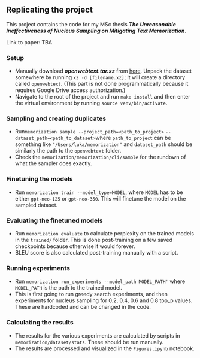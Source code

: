 ## Replicating the project

This project contains the code for my MSc thesis **_The Unreasonable Ineffectiveness of Nucleus Sampling on Mitigating Text Memorization_**.

Link to paper: TBA

### Setup

- Manually download **_openwebtext.tar.xz_**
  from [here](https://drive.google.com/drive/folders/1IaD_SIIB-K3Sij_-JjWoPy_UrWqQRdjx). Unpack the dataset somewhere by
  running `xz -d [filename.xz]`; it will create a directory called `openwebtext`. (This part is not done
  programmatically because it requires Google Drive access authorization.)
- Navigate to the root of the project and run `make install` and then enter the virtual environment by
  running `source venv/bin/activate`.

### Sampling and creating duplicates

- Run`memorization sample --project_path=<path_to_project>` `--dataset_path=<path_to_dataset>`where `path_to_project`
  can be something like `"/Users/luka/memorization"` and `dataset_path` should be similarly the path to
  the `openwebtext` folder.
- Check the `memorization/memorization/cli/sample` for the rundown of what the sampler does exactly.

### Finetuning the models

- Run `memorization train --model_type=MODEL`, where `MODEL` has to be either `gpt-neo-125` or `gpt-neo-350`. This will
  finetune the model on the sampled dataset.

### Evaluating the finetuned models

- Run `memorization evaluate` to calculate perplexity on the trained models in the `trained/` folder. This is done
  post-training on a few saved checkpoints because otherwise it would forever.
- BLEU score is also calculated post-training manually with a script.

### Running experiments

- Run `memorization run_experiments --model_path MODEL_PATH'` where `MODEL_PATH` is the path to the trained model.
- This is first going to run greedy search experiments, and then experiments for nucleus sampling for 0.2, 0.4, 0.6 and
  0.8 top_p values. These are hardcoded and can be changed in the code.

### Calculating the results

- The results for the various experiments are calculated by scripts in `memorization/dataset/stats`. These should be run
  manually.
- The results are processed and visualized in the `Figures.ipynb` notebook.
